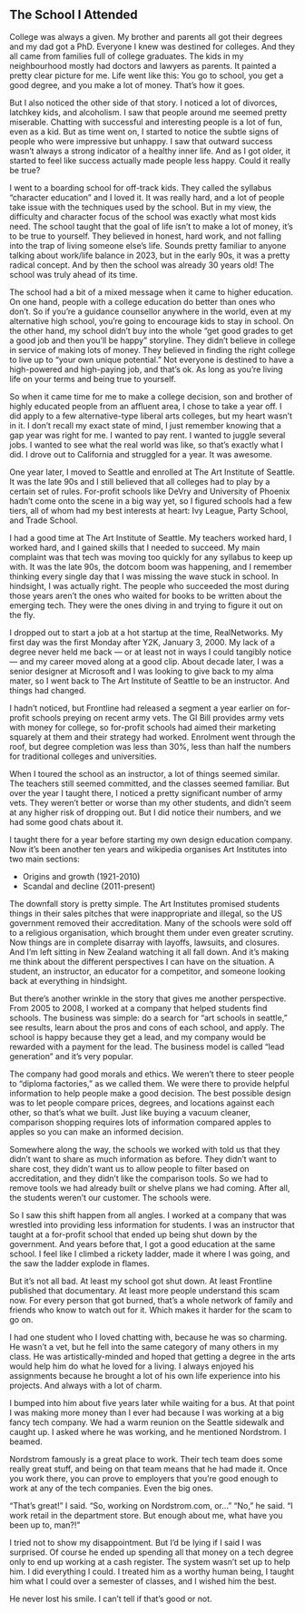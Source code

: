 ## The School I Attended

College was always a given. My brother and parents all got their degrees and my dad got a PhD. Everyone I knew was destined for colleges. And they all came from families full of college graduates. The kids in my neighbourhood mostly had doctors and lawyers as parents. It painted a pretty clear picture for me. Life went like this: You go to school, you get a good degree, and you make a lot of money. That’s how it goes.

But I also noticed the other side of that story. I noticed a lot of divorces, latchkey kids, and alcoholism. I saw that people around me seemed pretty miserable. Chatting with successful and interesting people is a lot of fun, even as a kid. But as time went on, I started to notice the subtle signs of people who were impressive but unhappy. I saw that outward success wasn’t always a strong indicator of a healthy inner life. And as I got older, it started to feel like success actually made people less happy. Could it really be true?

I went to a boarding school for off-track kids. They called the syllabus “character education” and I loved it. It was really hard, and a lot of people take issue with the techniques used by the school. But in my view, the difficulty and character focus of the school was exactly what most kids need. The school taught that the goal of life isn’t to make a lot of money, it’s to be true to yourself. They believed in honest, hard work, and not falling into the trap of living someone else’s life. Sounds pretty familiar to anyone talking about work/life balance in 2023, but in the early 90s, it was a pretty radical concept. And by then the school was already 30 years old! The school was truly ahead of its time.

The school had a bit of a mixed message when it came to higher education. On one hand, people with a college education do better than ones who don’t. So if you’re a guidance counsellor anywhere in the world, even at my alternative high school, you’re going to encourage kids to stay in school. On the other hand, my school didn’t buy into the whole “get good grades to get a good job and then you’ll be happy” storyline. They didn’t believe in college in service of making lots of money. They believed in finding the right college to live up to “your own unique potential.” Not everyone is destined to have a high-powered and high-paying job, and that’s ok. As long as you’re living life on your terms and being true to yourself.

So when it came time for me to make a college decision, son and brother of highly educated people from an affluent area, I chose to take a year off. I did apply to a few alternative-type liberal arts colleges, but my heart wasn’t in it. I don’t recall my exact state of mind, I just remember knowing that a gap year was right for me. I wanted to pay rent. I wanted to juggle several jobs. I wanted to see what the real world was like, so that’s exactly what I did. I drove out to California and struggled for a year. It was awesome.

One year later, I moved to Seattle and enrolled at The Art Institute of Seattle. It was the late 90s and I still believed that all colleges had to play by a certain set of rules. For-profit schools like DeVry and University of Phoenix hadn’t come onto the scene in a big way yet, so I figured schools had a few tiers, all of whom had my best interests at heart: Ivy League, Party School, and Trade School.

I had a good time at The Art Institute of Seattle. My teachers worked hard, I worked hard, and I gained skills that I needed to succeed. My main complaint was that tech was moving too quickly for any syllabus to keep up with. It was the late 90s, the dotcom boom was happening, and I remember thinking every single day that I was missing the wave stuck in school. In hindsight, I was actually right. The people who succeeded the most during those years aren’t the ones who waited for books to be written about the emerging tech. They were the ones diving in and trying to figure it out on the fly.

I dropped out to start a job at a hot startup at the time, RealNetworks. My first day was the first Monday after Y2K, January 3, 2000. My lack of a degree never held me back — or at least not in ways I could tangibly notice — and my career moved along at a good clip. About decade later, I was a senior designer at Microsoft and I was looking to give back to my alma mater, so I went back to The Art Institute of Seattle to be an instructor. And things had changed.

I hadn’t noticed, but Frontline had released a segment a year earlier on for-profit schools preying on recent army vets. The GI Bill provides army vets with money for college, so for-profit schools had aimed their marketing squarely at them and their strategy had worked. Enrolment went through the roof, but degree completion was less than 30%, less than half the numbers for traditional colleges and universities.

When I toured the school as an instructor, a lot of things seemed similar. The teachers still seemed committed, and the classes seemed familiar. But over the year I taught there, I noticed a pretty significant number of army vets. They weren’t better or worse than my other students, and didn’t seem at any higher risk of dropping out. But I did notice their numbers, and we had some good chats about it.

I taught there for a year before starting my own design education company. Now it’s been another ten years and wikipedia organises Art Institutes into two main sections:  

* Origins and growth (1921-2010)
* Scandal and decline (2011-present)

The downfall story is pretty simple. The Art Institutes promised students things in their sales pitches that were inappropriate and illegal, so the US government removed their accreditation. Many of the schools were sold off to a religious organisation, which brought them under even greater scrutiny. Now things are in complete disarray with layoffs, lawsuits, and closures. And I’m left sitting in New Zealand watching it all fall down. And it’s making me think about the different perspectives I can have on the situation. A student, an instructor, an educator for a competitor, and someone looking back at everything in hindsight.

But there’s another wrinkle in the story that gives me another perspective. From 2005 to 2008, I worked at a company that helped students find schools. The business was simple: do a search for “art schools in seattle,” see results, learn about the pros and cons of each school, and apply. The school is happy because they get a lead, and my company would be rewarded with a payment for the lead. The business model is called “lead generation” and it’s very popular.

The company had good morals and ethics. We weren’t there to steer people to “diploma factories,” as we called them. We were there to provide helpful information to help people make a good decision. The best possible design was to let people compare prices, degrees, and locations against each other, so that’s what we built. Just like buying a vacuum cleaner, comparison shopping requires lots of information compared apples to apples so you can make an informed decision.

Somewhere along the way, the schools we worked with told us that they didn’t want to share as much information as before. They didn’t want to share cost, they didn’t want us to allow people to filter based on accreditation, and they didn’t like the comparison tools. So we had to remove tools we had already built or shelve plans we had coming. After all, the students weren’t our customer. The schools were.

So I saw this shift happen from all angles. I worked at a company that was wrestled into providing less information for students. I was an instructor that taught at a for-profit school that ended up being shut down by the government. And years before that, I got a good education at the same school. I feel like I climbed a rickety ladder, made it where I was going, and the saw the ladder explode in flames.

But it’s not all bad. At least my school got shut down. At least Frontline published that documentary. At least more people understand this scam now. For every person that got burned, that’s a whole network of family and friends who know to watch out for it. Which makes it harder for the scam to go on.

I had one student who I loved chatting with, because he was so charming. He wasn’t a vet, but he fell into the same category of many others in my class. He was artistically-minded and hoped that getting a degree in the arts would help him do what he loved for a living. I always enjoyed his assignments because he brought a lot of his own life experience into his projects. And always with a lot of charm.

I bumped into him about five years later while waiting for a bus. At that point I was making more money than I ever had because I was working at a big fancy tech company. We had a warm reunion on the Seattle sidewalk and caught up. I asked where he was working, and he mentioned Nordstrom. I beamed.

Nordstrom famously is a great place to work. Their tech team does some really great stuff, and being on that team means that he had made it. Once you work there, you can prove to employers that you’re good enough to work at any of the tech companies. Even the big ones.
  
“That’s great!” I said. “So, working on Nordstrom.com, or…”
“No,” he said. “I work retail in the department store. But enough about me, what have you been up to, man?!”

I tried not to show my disappointment. But I’d be lying if I said I was surprised. Of course he ended up spending all that money on a tech degree only to end up working at a cash register. The system wasn’t set up to help him. I did everything I could. I treated him as a worthy human being, I taught him what I could over a semester of classes, and I wished him the best.
  
He never lost his smile. I can’t tell if that’s good or not.